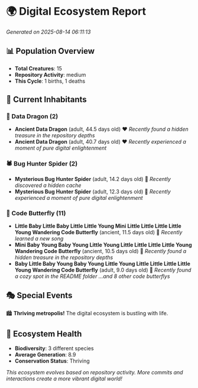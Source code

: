 # 🌍 Digital Ecosystem Report
*Generated on 2025-08-14 06:11:13*

## 📊 Population Overview
- **Total Creatures**: 15
- **Repository Activity**: medium
- **This Cycle**: 1 births, 1 deaths

## 👥 Current Inhabitants

### 🐉 Data Dragon (2)
- **Ancient Data Dragon** (adult, 44.5 days old) ❤️
  *Recently found a hidden treasure in the repository depths*
- **Ancient Data Dragon** (adult, 40.7 days old) ❤️
  *Recently experienced a moment of pure digital enlightenment*

### 🕷️ Bug Hunter Spider (2)
- **Mysterious Bug Hunter Spider** (adult, 14.2 days old) 💛
  *Recently discovered a hidden cache*
- **Mysterious Bug Hunter Spider** (adult, 12.3 days old) 💛
  *Recently experienced a moment of pure digital enlightenment*

### 🦋 Code Butterfly (11)
- **Little Baby Little Baby Little Little Young Mini Little Little Little Little Young Wandering Code Butterfly** (ancient, 11.5 days old) 💚
  *Recently learned a new song*
- **Mini Baby Young Baby Young Little Young Little Little Little Little Young Wandering Code Butterfly** (ancient, 10.5 days old) 💛
  *Recently found a hidden treasure in the repository depths*
- **Baby Little Baby Young Baby Young Little Young Little Little Little Little Young Wandering Code Butterfly** (adult, 9.0 days old) 💛
  *Recently found a cozy spot in the README folder*
  *...and 8 other code butterflys*

## 🎭 Special Events

🏙️ **Thriving metropolis!** The digital ecosystem is bustling with life.

## 🔬 Ecosystem Health
- **Biodiversity**: 3 different species
- **Average Generation**: 8.9
- **Conservation Status**: Thriving

*This ecosystem evolves based on repository activity. More commits and interactions create a more vibrant digital world!*